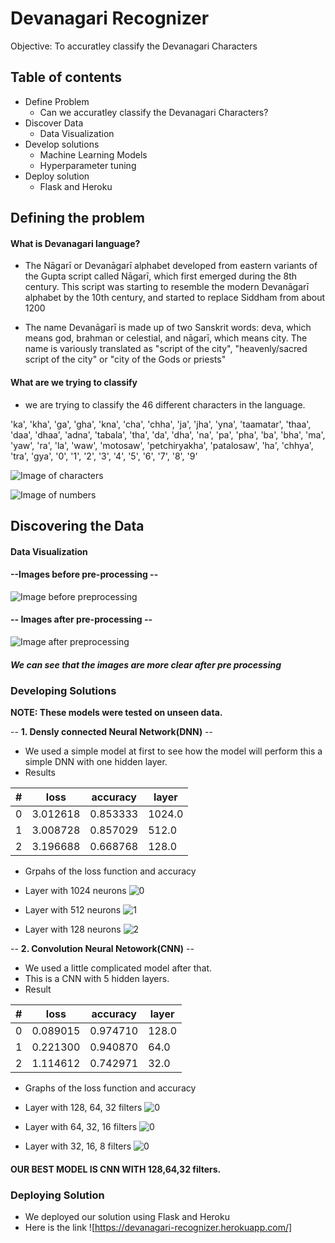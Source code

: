 # Devanagari Recognizer
Objective: To accuratley classify the Devanagari Characters



## Table of contents
- Define Problem
    - Can we accuratley classify the Devanagari Characters?
- Discover Data
    - Data Visualization
- Develop solutions
    - Machine Learning Models
    - Hyperparameter tuning
- Deploy solution
    - Flask and Heroku
    
## Defining the problem

#### What is Devanagari language?
- The Nāgarī or Devanāgarī alphabet developed from eastern variants of the Gupta script called Nāgarī, which first emerged during the 8th century. This script was starting to resemble the modern Devanāgarī alphabet by the 10th century, and started to replace Siddham from about 1200

- The name Devanāgarī is made up of two Sanskrit words: deva, which means god, brahman or celestial, and nāgarī, which means city. The name is variously translated as "script of the city", "heavenly/sacred script of the city" or "city of the Gods or priests" 

#### What are we trying to classify
- we are trying to classify the 46 different characters in the language.

 'ka', 'kha', 'ga', 'gha', 'kna', 'cha', 'chha', 'ja', 'jha', 'yna',
       'taamatar', 'thaa', 'daa', 'dhaa', 'adna', 'tabala', 'tha', 'da',
       'dha', 'na', 'pa', 'pha', 'ba', 'bha', 'ma', 'yaw', 'ra', 'la',
       'waw', 'motosaw', 'petchiryakha', 'patalosaw', 'ha', 'chhya',
       'tra', 'gya', '0', '1', '2', '3', '4', '5', '6', '7', '8', '9' 
       
       
![Image of characters](/reports/figures/devanagari_cons.gif)

![Image of numbers](/reports/figures/index.png)

## Discovering the Data

#### Data Visualization
#### --**Images before pre-processing** --
![Image before preprocessing](/reports/figures/char_plots.png)


#### -- **Images after pre-processing** --
![Image after preprocessing](/reports/figures/char_plots_binary.png)

##### We can see that the images are more clear after pre processing

### Developing Solutions

**NOTE: These models were tested on unseen data.**

-- **1. Densly connected Neural Network(DNN)** --

- We used a simple model at first to see how the model will perform this a simple DNN with one hidden layer.
- Results 


|#|loss |accuracy |layer|
|--|-----|---------|-----|
 |0 |3.012618 |0.853333 |1024.0|
 |1 |3.008728 |0.857029 |512.0|
 |2 |3.196688 |0.668768 |128.0|
 
 - Grpahs of the loss function and accuracy 
 - Layer with 1024 neurons
 ![0](/reports/performance/DNN_1024_layer.png)
 
 - Layer with 512 neurons
 ![1](/reports/performance/DNN_512_layer.png)
 
 - Layer with 128 neurons
 ![2](/reports/performance/DNN_128_layer.png)
 
 -- **2. Convolution Neural Netowork(CNN)** --
 - We used a little complicated model after that.
 - This is a CNN with 5 hidden layers.
 - Result
 
| # |loss |accuracy |layer|
|--|-----|---------|------|
 |0 |0.089015 |0.974710 |128.0|
 |1 |0.221300 |0.940870 |64.0|
 |2 |1.114612 |0.742971 |32.0|
 
 - Graphs of the loss function and accuracy
 - Layer with 128, 64, 32 filters
  ![0](/reports/performance/CNN_128_filter.png)
  
 - Layer with 64, 32, 16 filters
  ![0](/reports/performance/CNN_64_filter.png)

  - Layer with 32, 16, 8 filters
  ![0](/reports/performance/CNN_32_filter.png)
 
 #### OUR BEST MODEL IS CNN WITH 128,64,32 filters.
 
 ### Deploying Solution
 
 - We deployed our solution using Flask and Heroku
 - Here is the link ![https://devanagari-recognizer.herokuapp.com/]

 
 




